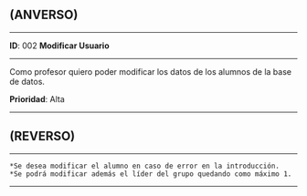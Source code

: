 ## (ANVERSO)
---

**ID**: 002 **Modificar Usuario**

---

Como profesor quiero poder modificar los datos de los alumnos de la base de datos.

**Prioridad**: Alta

---

## (REVERSO)

---

	*Se desea modificar el alumno en caso de error en la introducción.
	*Se podrá modificar además el líder del grupo quedando como máximo 1.
---
